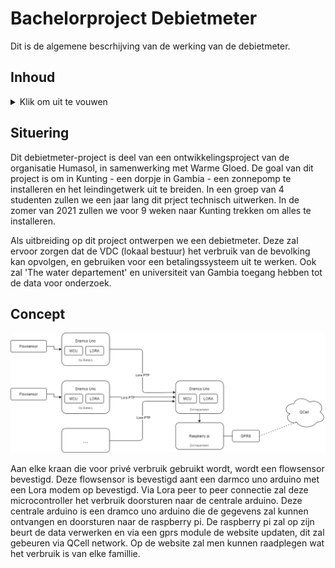 # Bachelorproject Debietmeter 

Dit is de algemene bescrhijving van de werking van de debietmeter. 

## Inhoud
<details>
  <summary>Klik om uit te vouwen</summary>
- [Bachelorproject Debietmeter](#Bachelorproject Debietmeter)

</details>

## Situering

Dit debietmeter-project is deel van een ontwikkelingsproject van de organisatie Humasol, in samenwerking met Warme Gloed. De goal van dit project is om in Kunting - een dorpje in Gambia - een zonnepomp te installeren en het leindingetwerk uit te breiden. In een groep van 4 studenten zullen we een jaar lang dit prject technisch uitwerken. In de zomer van 2021 zullen we voor 9 weken naar Kunting trekken om alles te installeren.  

Als uitbreiding op dit project ontwerpen we een debietmeter. Deze zal ervoor zorgen dat de VDC (lokaal bestuur) het verbruik van de bevolking kan opvolgen, en gebruiken voor een betalingssysteem uit te werken. Ook zal 'The water departement' en universiteit van Gambia toegang hebben tot de data voor onderzoek. 

## Concept 

![flow chart](Flowchart.png)

Aan elke kraan die voor privé verbruik gebruikt wordt, wordt een flowsensor bevestigd. Deze flowsensor is bevestigd aant een darmco uno arduino met een Lora modem op bevestigd. Via Lora peer to peer connectie zal deze microcontroller het verbruik doorsturen naar de centrale arduino. Deze centrale arduino is een dramco uno arduino die de gegevens zal kunnen ontvangen en doorsturen naar de raspberry pi. De raspberry pi zal op zijn beurt de data verwerken en via een gprs module de website updaten, dit zal gebeuren via QCell network.  Op de website zal men kunnen raadplegen wat het verbruik is van elke famillie. 

### 

